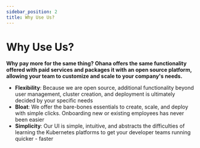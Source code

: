 ```yaml
---
sidebar_position: 2
title: Why Use Us?
---
```


# Why Use Us? 

**Why pay more for the same thing? Ohana offers the same functionality offered with paid services and packages it with an open source platform, allowing your team to customize and scale to your company's needs.**

- **Flexibility**: Because we are open source, additional functionality beyond user management, cluster creation, and deployment is ultimately decided by your specific needs
- **Bloat**: We offer the bare-bones essentials to create, scale, and deploy with simple clicks. Onboarding new or existing employees has never been easier
- **Simplicity**: Our UI is simple, intuitive, and abstracts the difficulties of learning the Kubernetes platforms to get your developer teams running quicker - faster
